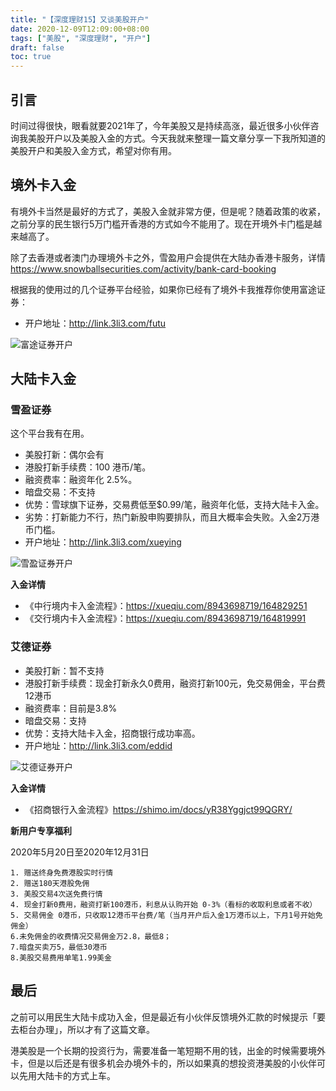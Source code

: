 ```yaml
---
title: "【深度理财15】又谈美股开户"
date: 2020-12-09T12:09:00+08:00
tags: ["美股", "深度理财", "开户"]
draft: false
toc: true
---
```


## 引言

时间过得很快，眼看就要2021年了，今年美股又是持续高涨，最近很多小伙伴咨询我美股开户以及美股入金的方式。今天我就来整理一篇文章分享一下我所知道的美股开户和美股入金方式，希望对你有用。

## 境外卡入金

有境外卡当然是最好的方式了，美股入金就非常方便，但是呢？随着政策的收紧，之前分享的民生银行5万门槛开香港的方式如今不能用了。现在开境外卡门槛是越来越高了。

<!--more-->

除了去香港或者澳门办理境外卡之外，雪盈用户会提供在大陆办香港卡服务，详情 <https://www.snowballsecurities.com/activity/bank-card-booking>

根据我的使用过的几个证券平台经验，如果你已经有了境外卡我推荐你使用富途证券：

- 开户地址：<http://link.3li3.com/futu>

![富途证券开户](https://blog-1251237404.cos.ap-guangzhou.myqcloud.com/futu5.png!s)

## 大陆卡入金

### 雪盈证券

这个平台我有在用。

- 美股打新：偶尔会有
- 港股打新手续费：100 港币/笔。
- 融资费率：融资年化 2.5%。
- 暗盘交易：不支持
- 优势：雪球旗下证券，交易费低至$0.99/笔，融资年化低，支持大陆卡入金。
- 劣势：打新能力不行，热门新股申购要排队，而且大概率会失败。入金2万港币门槛。
- 开户地址：<http://link.3li3.com/xueying>

![雪盈证券开户](https://blog-1251237404.cos.ap-guangzhou.myqcloud.com/snowballsecurities.png!s)

**入金详情**

- 《中行境内卡入金流程》：<https://xueqiu.com/8943698719/164829251>
- 《交行境内卡入金流程》：<https://xueqiu.com/8943698719/164819991>

### 艾德证券

- 美股打新：暂不支持
- 港股打新手续费：现金打新永久0费用，融资打新100元，免交易佣金，平台费12港币
- 融资费率：目前是3.8%
- 暗盘交易：支持
- 优势：支持大陆卡入金，招商银行成功率高。
- 开户地址：<http://link.3li3.com/eddid>

![艾德证券开户](https://blog-1251237404.cos.ap-guangzhou.myqcloud.com/2020120913V7Ov.png!s)

**入金详情**

- 《招商银行入金流程》<https://shimo.im/docs/yR38Yggjct99QGRY/>

**新用户专享福利**

2020年5月20日至2020年12月31日

```
1. 赠送终身免费港股实时行情
2. 赠送180天港股免佣
3. 美股交易4次送免费行情
4. 现金打新0费用，融资打新100港币，利息从认购开始 0-3%（看标的收取利息或者不收）
5. 交易佣金 0港币，只收取12港币平台费/笔（当月开户后入金1万港币以上，下月1号开始免佣金）
6.未免佣金的收费情况交易佣金万2.8，最低8；
7.暗盘买卖万5，最低30港币
8.美股交易费用单笔1.99美金
```

## 最后

之前可以用民生大陆卡成功入金，但是最近有小伙伴反馈境外汇款的时候提示「要去柜台办理」，所以才有了这篇文章。

港美股是一个长期的投资行为，需要准备一笔短期不用的钱，出金的时候需要境外卡，但是以后还是有很多机会办境外卡的，所以如果真的想投资港美股的小伙伴可以先用大陆卡的方式上车。
